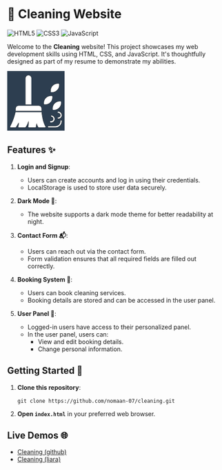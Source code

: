 # 🌟 Cleaning Website

![HTML5](https://img.shields.io/badge/HTML5-E34F26?style=for-the-badge&logo=html5&logoColor=white)
![CSS3](https://img.shields.io/badge/CSS3-1572B6?style=for-the-badge&logo=css3&logoColor=white)
![JavaScript](https://img.shields.io/badge/JavaScript-323330?style=for-the-badge&logo=javascript&logoColor=F7DF1E)

Welcome to the **Cleaning** website! This project showcases my web development skills using HTML, CSS, and JavaScript. It's thoughtfully designed as part of my resume to demonstrate my abilities.

![Logo](images/logos/cleaning-dark-logo.png)

## Features ✨

1. **Login and Signup**:

   - Users can create accounts and log in using their credentials.
   - LocalStorage is used to store user data securely.

2. **Dark Mode 🌙**:

   - The website supports a dark mode theme for better readability at night.

3. **Contact Form 📬**:

   - Users can reach out via the contact form.
   - Form validation ensures that all required fields are filled out correctly.

4. **Booking System 📆**:

   - Users can book cleaning services.
   - Booking details are stored and can be accessed in the user panel.

5. **User Panel 👤**:
   - Logged-in users have access to their personalized panel.
   - In the user panel, users can:
     - View and edit booking details.
     - Change personal information.

## Getting Started 🚀

1. **Clone this repository**:

   ```
   git clone https://github.com/nomaan-07/cleaning.git
   ```

2. **Open `index.html`** in your preferred web browser.

## Live Demos 🌐

- [Cleaning (github)](https://nomaan-07.github.io/cleaning)
- [Cleaning (liara)](https://cleaning.liara.run)
